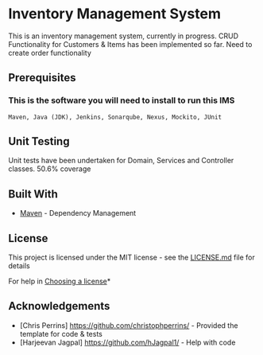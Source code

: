 # Inventory Management System
This is an inventory management system, currently in progress.
CRUD Functionality for Customers & Items has been implemented so far.
Need to create order functionality
## Prerequisites
### This is the software you will need to install to run this IMS
```
Maven, Java (JDK), Jenkins, Sonarqube, Nexus, Mockito, JUnit
```
## Unit Testing
Unit tests have been undertaken for Domain, Services and Controller classes. 50.6% coverage 
## Built With
* [Maven](https://maven.apache.org/) - Dependency Management
## License
This project is licensed under the MIT license - see the [LICENSE.md](LICENSE.md) file for details

For help in [Choosing a license](https://choosealicense.com/)*
## Acknowledgements

* [Chris Perrins] https://github.com/christophperrins/ - Provided the template for code & tests
* [Harjeevan Jagpal] https://github.com/hJagpal1/ - Help with code 


